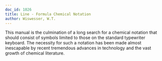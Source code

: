 ```yaml
---
doc_id: 1026
title: Line - Formula Chemical Notation
author: Wiswesser, W.T.
---
```


This manual is the culmination of a long search for a chemical
notation that should consist of symbols limited to those on the
standard typewriter keyboard.  The necessity for such a notation
has been made almost inescapable by recent tremendous advances in
technology and the vast growth of chemical literature.